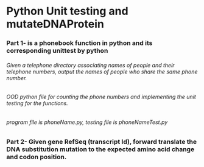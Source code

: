 # Python Unit testing and mutateDNAProtein
### Part 1- is a phonebook function in python and its corresponding unittest by python
###### Given a telephone directory associating names of people and their telephone numbers, output the names of people who share the same phone number.
###### OOD python file for counting the phone numbers and implementing the unit testing for the functions.
###### program file is phoneName.py, testing file is phoneNameTest.py
### Part 2- Given gene RefSeq (transcript Id), forward translate the DNA substitution mutation to the expected amino acid change and codon position.
